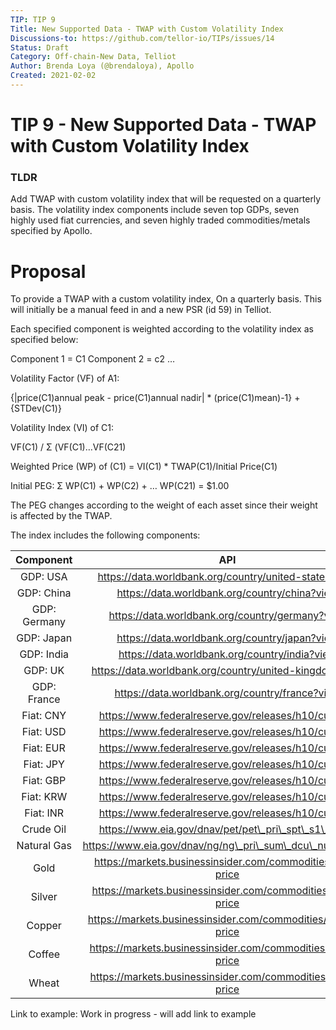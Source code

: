 ```yaml
---
TIP: TIP 9
Title: New Supported Data - TWAP with Custom Volatility Index
Discussions-to: https://github.com/tellor-io/TIPs/issues/14
Status: Draft
Category: Off-chain-New Data, Telliot
Author: Brenda Loya (@brendaloya), Apollo
Created: 2021-02-02
---
```


# TIP 9 - New Supported Data - TWAP with Custom Volatility Index

### TLDR

Add TWAP with custom volatility index that will be requested on a quarterly basis. The volatility index components include seven top GDPs, seven highly used fiat currencies, and seven highly traded commodities/metals specified by Apollo. 


# Proposal

To provide a TWAP with a custom volatility index, On a quarterly basis. This will initially be a manual feed in and a new PSR (id 59) in Telliot.

Each specified component is weighted according to the volatility index as specified below:

Component 1 = C1
Component 2 = c2 …

Volatility Factor (VF) of A1:

{|price(C1)annual peak - price(C1)annual nadir| * (price(C1)mean)-1} + {STDev(C1)}

Volatility Index (VI) of C1:

VF(C1) / Σ (VF(C1)…VF(C21)

Weighted Price (WP) of (C1) = VI(C1) * TWAP(C1)/Initial Price(C1)

Initial PEG: Σ WP(C1) + WP(C2) + … WP(C21) = $1.00

The PEG changes according to the weight of each asset since their weight is affected by the TWAP. 

The index includes the following components: 

**Component**|**API**
:-----:|:-----:
GDP: USA|https://data.worldbank.org/country/united-states?view
GDP: China|https://data.worldbank.org/country/china?view
GDP: Germany|https://data.worldbank.org/country/germany?view
GDP: Japan|https://data.worldbank.org/country/japan?view
GDP: India|https://data.worldbank.org/country/india?view
GDP: UK|https://data.worldbank.org/country/united-kingdom?view
GDP: France|https://data.worldbank.org/country/france?view
Fiat: CNY|https://www.federalreserve.gov/releases/h10/current/
Fiat: USD|https://www.federalreserve.gov/releases/h10/current/
Fiat: EUR|https://www.federalreserve.gov/releases/h10/current/
Fiat: JPY|https://www.federalreserve.gov/releases/h10/current/
Fiat: GBP|https://www.federalreserve.gov/releases/h10/current/
Fiat: KRW|https://www.federalreserve.gov/releases/h10/current/
Fiat: INR|https://www.federalreserve.gov/releases/h10/current/
Crude Oil|https://www.eia.gov/dnav/pet/pet\_pri\_spt\_s1\_d.htm
Natural Gas|https://www.eia.gov/dnav/ng/ng\_pri\_sum\_dcu\_nus\_m.htm
Gold|https://markets.businessinsider.com/commodities/gold-price
Silver|https://markets.businessinsider.com/commodities/silver-price
Copper|https://markets.businessinsider.com/commodities/copper-price
Coffee|https://markets.businessinsider.com/commodities/coffee-price
Wheat|https://markets.businessinsider.com/commodities/wheat-price

Link to example:
Work in progress - will add link to example